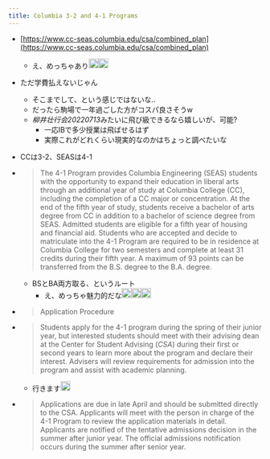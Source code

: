 ```yaml
---
title: Columbia 3-2 and 4-1 Programs
---
```


* [https://www.cc-seas.columbia.edu/csa/combined_plan](https://www.cc-seas.columbia.edu/csa/combined_plan)
  
  * え、めっちゃあり<img src='https://scrapbox.io/api/pages/blu3mo-public/blu3mo/icon' alt='blu3mo.icon' height="19.5"/><img src='https://scrapbox.io/api/pages/blu3mo-public/blu3mo/icon' alt='blu3mo.icon' height="19.5"/>
* ただ学費払えないじゃん
  
  * そこまでして、という感じではないな..
  * だったら駒場で一年過ごした方がコスパ良さそうw
  * *柳井壮行会20220713*みたいに飛び級できるなら嬉しいが、可能?
    * 一応IBで多少授業は飛ばせるはず
    * 実際これがどれくらい現実的なのかはちょっと調べたいな
* CCは3-2、SEASは4-1

* 
   > 
   > The 4-1 Program provides Columbia Engineering (SEAS) students with the opportunity to expand their education in liberal arts through an additional year of study at Columbia College (CC), including the completion of a CC major or concentration. At the end of the fifth year of study, students receive a bachelor of arts degree from CC in addition to a bachelor of science degree from SEAS. Admitted students are eligible for a fifth year of housing and financial aid. Students who are accepted and decide to matriculate into the 4-1 Program are required to be in residence at Columbia College for two semesters and complete at least 31 credits during their fifth year. A maximum of 93 points can be transferred from the B.S. degree to the B.A. degree.
  
  * BSとBA両方取る、というルート
    * え、めっちゃ魅力的だな<img src='https://scrapbox.io/api/pages/blu3mo-public/blu3mo/icon' alt='blu3mo.icon' height="19.5"/><img src='https://scrapbox.io/api/pages/blu3mo-public/blu3mo/icon' alt='blu3mo.icon' height="19.5"/><img src='https://scrapbox.io/api/pages/blu3mo-public/blu3mo/icon' alt='blu3mo.icon' height="19.5"/>
* 
   > 
   > Application Procedure

* 
   > 
   > Students apply for the 4-1 program during the spring of their junior year, but interested students should meet with their advising dean at the Center for Student Advising (*CSA*) during their first or second years to learn more about the program and declare their interest. Advisers will review requirements for admission into the program and assist with academic planning.
  
  * 行きます<img src='https://scrapbox.io/api/pages/blu3mo-public/blu3mo/icon' alt='blu3mo.icon' height="19.5"/>
* 
   > 
   > Applications are due in late April and should be submitted directly to the CSA. Applicants will meet with the person in charge of the 4-1 Program to review the application materials in detail. Applicants are notified of the tentative admissions decision in the summer after junior year. The official admissions notification occurs during the summer after senior year.
